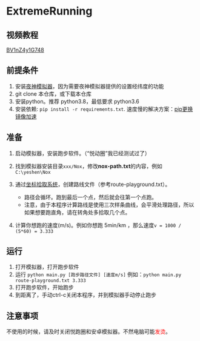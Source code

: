 # ExtremeRunning

## 视频教程
[BV1nZ4y1G748](https://www.bilibili.com/video/BV1nZ4y1G748/)

## 前提条件

1. 安装[夜神模拟器](https://www.yeshen.com/)，因为需要夜神模拟器提供的设置经纬度的功能
2. git clone 本仓库，或下载本仓库
3. 安装python。推荐 python3.8，最低要求 python3.6
4. 安装依赖: `pip install -r requirements.txt`. 速度慢的解决方案：[pip更换镜像加速](https://mirrors.tuna.tsinghua.edu.cn/help/pypi/)


## 准备

1. 启动模拟器，安装跑步软件。（“悦动圈”我已经测试过了）
2. 找到模拟器安装目录`xxx/Nox`，修改**nox-path.txt**的内容，例如`C:\yeshen\Nox`
3. 通过[坐标拾取系统](https://api.map.baidu.com/lbsapi/getpoint/index.html)，创建路线文件（参考route-playground.txt）。
   - 路径会循环。跑到最后一个点，然后就会往第一个点跑。
   - 注意，由于本程序计算路线是使用三次样条曲线，会平滑处理路径，所以如果想要跑直角，请在转角处多拾取几个点。
   
4. 计算你想跑的速度(m/s)。例如你想跑 5min/km ，那么速度`v = 1000 / (5*60) = 3.333`

## 运行

1. 打开模拟器，打开跑步软件
2. 运行 `python main.py [跑步路径文件] [速度m/s]` 例如：`python main.py route-playground.txt 3.333`
3. 打开跑步软件，开始跑步
4. 到距离了，手动ctrl-c关闭本程序，并到模拟器手动停止跑步


## 注意事项
不使用的时候，请及时关闭悦跑圈和安卓模拟器。不然电脑可能<font color="red">发烫</font>。